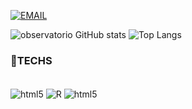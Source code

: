 
[![EMAIL](https://img.shields.io/badge/Gmail-D14836?style=for-the-badge&logo=gmail&logoColor=white)](mailto:observatorio@sedec.mt.gov.br)

![observatorio GitHub stats](https://github-readme-stats.vercel.app/api?username=observatorio-sedec&show_icons=true&theme=tokyonight)
![Top Langs](https://github-readme-stats.vercel.app/api/top-langs/?username=observatorio-sedec&layout=compact)
### 🤖TECHS

<div style="display: inline_block"><br/>
  <img align="center" alt="html5" src="https://img.shields.io/badge/Python-3776AB?style=for-the-badge&logo=python&logoColor=red" />
  <img align="center" alt="R" src="https://img.shields.io/badge/R-276DC3?style=for-the-badge&logo=r&logoColor=white" />
  <img align="center" alt="html5" src="https://img.shields.io/badge/PostgreSQL-316192?style=for-the-badge&logo=postgresql&logoColor=white" />
</div> <br/>
